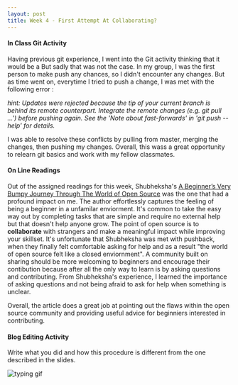 ```yaml
---
layout: post
title: Week 4 - First Attempt At Collaborating?
---
```


#### In Class Git Activity 
Having previous git experience, I went into the Git activity thinking that it would be a 
But sadly that was not the case. In my group, I was the first person to make push any chances, so I didn't encounter any changes. But as time went on, everytime I tried to push a change, I was met with the following error :

*hint: Updates were rejected because the tip of your current branch is behind its remote counterpart. Integrate the remote changes (e.g. git pull ...') before pushing again. See the 'Note about fast-forwards' in 'git push --help' for details.*

I was able to resolve these conflicts by pulling from master, merging the changes, then pushing my changes. Overall, this wass a great opportunity to relearn git basics and work with my fellow classmates.

#### On Line Readings
Out of the assigned readings for this week, Shubheksha's [A Beginner’s Very Bumpy Journey Through The World of Open Source] was the one that had a profound impact on me. The author effortlessly captures the feeling of being a beginner in a unfamilar enviorment. It's common to take the easy way out by completing tasks that are simple and require no external help but that doesn't help anyone grow. The point of open source is to **collaborate** with strangers and make a meaningful impact while improving your skillset. 
It's unfortunate that Shubheksha was met with pushback, when they finally felt comfortable asking for help and as a result "the world of open source felt like a closed enviornment". 
A community built on sharing should be more welcoming to beginners and encourage their contibution because after all the only way to learn is by asking questions and contributing. From Shubheksha's experience, I learned the importance of asking questions and not being afraid to ask for help when something is unclear.

Overall, the article does a great job at pointing out the flaws within the open source community and providing useful advice for beginniers interested in contributing.


#### Blog Editing Activity
Write what you did and how this procedure is different from the one described in the slides.

![typing gif]

[typing gif]: https://data.whicdn.com/images/164025190/original.gif
[A Beginner’s Very Bumpy Journey Through The World of Open Source]:https://www.freecodecamp.org/news/a-beginners-very-bumpy-journey-through-the-world-of-open-source-4d108d540b39/